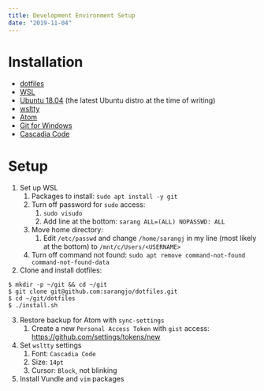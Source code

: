 ```yaml
---
title: Development Environment Setup
date: "2019-11-04"
---
```


# Installation

- [dotfiles](https://github.com/sarangjo/dotfiles)
- [WSL](https://docs.microsoft.com/en-us/windows/wsl/install-win10)
- [Ubuntu 18.04](https://www.microsoft.com/en-us/p/ubuntu-1804-lts/9n9tngvndl3q) (the latest Ubuntu distro at the time of writing)
- [wsltty](https://github.com/mintty/wsltty)
- [Atom](https://atom.io)
- [Git for Windows](https://git-scm.com)
- [Cascadia Code](https://github.com/microsoft/cascadia-code)

# Setup

1. Set up WSL
   1. Packages to install: `sudo apt install -y git`
   2. Turn off password for `sudo` access:
      1. `sudo visudo`
      2. Add line at the bottom: `sarang ALL=(ALL) NOPASSWD: ALL`
   3. Move home directory:
      1. Edit `/etc/passwd` and change `/home/sarangj` in my line (most likely at the bottom) to `/mnt/c/Users/<USERNAME>`
   4. Turn off command not found: `sudo apt remove command-not-found command-not-found-data`
2. Clone and install dotfiles:

```
$ mkdir -p ~/git && cd ~/git
$ git clone git@github.com:sarangjo/dotfiles.git
$ cd ~/git/dotfiles
$ ./install.sh
```

3. Restore backup for Atom with `sync-settings`
   1. Create a new `Personal Access Token` with `gist` access: https://github.com/settings/tokens/new
4. Set `wsltty` settings
   1. Font: `Cascadia Code`
   2. Size: `14pt`
   3. Cursor: `Block`, not blinking
5. Install Vundle and `vim` packages
